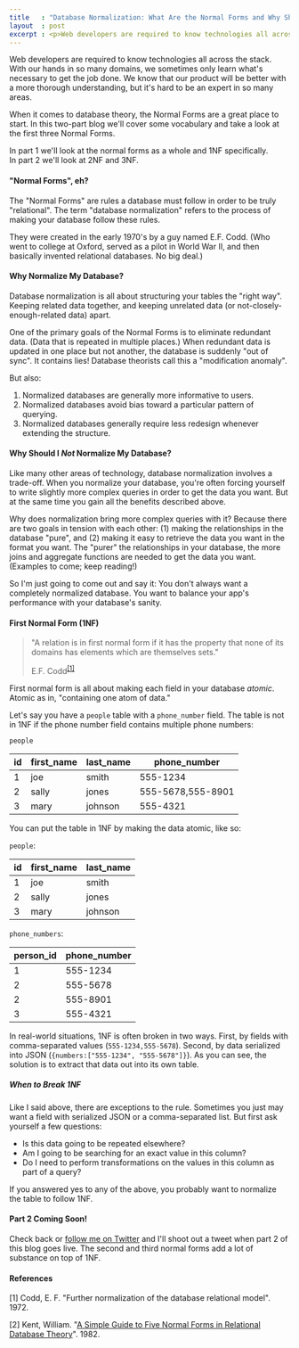 ```yaml
---
title   : "Database Normalization: What Are the Normal Forms and Why Should I Care? (Part 1)"
layout  : post
excerpt : <p>Web developers are required to know technologies all across the stack. We know that our product will be better with a more thorough understanding, but it's hard to be an expert in so many areas. When it comes to database theory, the Normal Forms are a great place to start. In this two-part blog we'll cover some vocabulary and take a look at the first three Normal Forms.</p>
---
```


Web developers are required to know technologies all across the stack. With our hands in so many domains, we sometimes only learn what's necessary to get the job done. We know that our product will be better with a more thorough understanding, but it's hard to be an expert in so many areas.

When it comes to database theory, the Normal Forms are a great place to start. In this two-part blog we'll cover some vocabulary and take a look at the first three Normal Forms.

In part 1 we'll look at the normal forms as a whole and 1NF specifically.<br />
In part 2 we'll look at 2NF and 3NF.

#### "Normal Forms", eh?

The "Normal Forms" are rules a database must follow in order to be truly "relational". The term "database normalization" refers to the process of making your database follow these rules.

They were created in the early 1970's by a guy named E.F. Codd. (Who went to college at Oxford, served as a pilot in World War II, and then basically invented relational databases. No big deal.)

#### Why Normalize My Database?

Database normalization is all about structuring your tables the "right way". Keeping related data together, and keeping unrelated data (or not-closely-enough-related data) apart.

One of the primary goals of the Normal Forms is to eliminate redundant data. (Data that is repeated in multiple places.) When redundant data is updated in one place but not another, the database is suddenly "out of sync". It contains lies! Database theorists call this a "modification anomaly".

But also:

1. Normalized databases are generally more informative to users.
1. Normalized databases avoid bias toward a particular pattern of querying.
1. Normalized databases generally require less redesign whenever extending the structure.

#### Why Should I *Not* Normalize My Database?

Like many other areas of technology, database normalization involves a trade-off. When you normalize your database, you're often forcing yourself to write slightly more complex queries in order to get the data you want. But at the same time you gain all the benefits described above.

Why does normalization bring more complex queries with it? Because there are two goals in tension with each other: (1) making the relationships in the database "pure", and (2) making it easy to retrieve the data you want in the format you want. The "purer" the relationships in your database, the more joins and aggregate functions are needed to get the data you want. (Examples to come; keep reading!)

So I'm just going to come out and say it: You don't always want a completely normalized database. You want to balance your app's performance with your database's sanity.

#### First Normal Form (1NF)

> "A relation is in first normal form if it has the property that none of its domains has elements which are themselves sets."
>
> E.F. Codd<sup>[[1]](#ref1)</sup>

First normal form is all about making each field in your database *atomic*. Atomic as in, "containing one atom of data."

Let's say you have a `people` table with a `phone_number` field. The table is not in 1NF if the phone number field contains multiple phone numbers:

`people`

| id | first_name | last_name | phone_number      |
|----|------------|-----------|-------------------|
| 1  |        joe | smith     |          555-1234 |
| 2  |      sally | jones     | 555-5678,555-8901 |
| 3  |       mary | johnson   | 555-4321          |

You can put the table in 1NF by making the data atomic, like so:

`people`:

| id | first_name | last_name |
|----|------------|-----------|
| 1  |        joe | smith     |
| 2  |      sally | jones     |
| 3  |       mary | johnson   |

`phone_numbers`:

| person_id | phone_number |
|-----------|--------------|
| 1         | 555-1234     |
| 2         | 555-5678     |
| 2         | 555-8901     |
| 3         | 555-4321     |

In real-world situations, 1NF is often broken in two ways. First, by fields with comma-separated values (`555-1234,555-5678`). Second, by data serialized into JSON (`{numbers:["555-1234", "555-5678"]}`). As you can see, the solution is to extract that data out into its own table.

##### When to Break 1NF

Like I said above, there are exceptions to the rule. Sometimes you just may want a field with serialized JSON or a comma-separated list. But first ask yourself a few questions:

 - Is this data going to be repeated elsewhere?
 - Am I going to be searching for an exact value in this column?
 - Do I need to perform transformations on the values in this column as part of a query?

If you answered yes to any of the above, you probably want to normalize the table to follow 1NF.

#### Part 2 Coming Soon!

Check back or [follow me on Twitter](https://twitter.com/paulstatezny) and I'll shoot out a tweet when part 2 of this blog goes live. The second and third normal forms add a lot of substance on top of 1NF.

#### References

<a name="ref1"></a>[1] Codd, E. F. "Further normalization of the database relational model". 1972.

[2] Kent, William. "[A Simple Guide to Five Normal Forms in Relational Database Theory](http://www.bkent.net/Doc/simple5.htm)". 1982.
